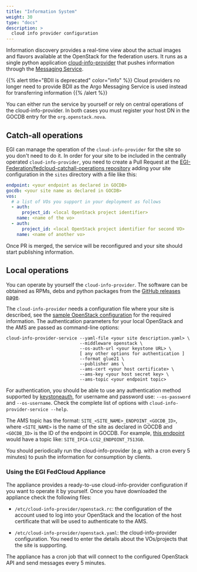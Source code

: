 ```yaml
---
title: "Information System"
weight: 30
type: "docs"
description: >
  cloud info provider configuration
---
```


Information discovery provides a real-time view about the actual images and
flavors available at the OpenStack for the federation users. It runs as a single
python application
[cloud-info-provider](https://github.com/EGI-Federation/cloud-info-provider)
that pushes information through the
[Messaging Service](../../../internal/messaging/).

{{% alert title="BDII is deprecated" color="info" %}} Cloud providers no longer
need to provide BDII as the Argo Messaging Service is used instead for
transferring information {{% /alert %}}

You can either run the service by yourself or rely on central operations of the
cloud-info-provider. In both cases you must register your host DN in the GOCDB
entry for the `org.openstack.nova`.

## Catch-all operations

EGI can manage the operation of the `cloud-info-provider` for the site so you
don't need to do it. In order for your site to be included in the centrally
operated `cloud-info-provider`, you need to create a Pull Request at the
[EGI-Federation/fedcloud-catchall-operations repository](https://github.com/EGI-Federation/fedcloud-catchall-operations/)
adding your site configuration in the `sites` directory with a file like this:

```yaml
endpoint: <your endpoint as declared in GOCDB>
gocdb: <your site name as declared in GOCDB>
vos:
  # a list of VOs you support in your deployment as follows
  - auth:
      project_id: <local OpenStack project identifier>
    name: <name of the vo>
  - auth:
      project_id: <local OpenStack project identifier for second VO>
    name: <name of another vo>
```

Once PR is merged, the service will be reconfigured and your site should start
publishing information.

## Local operations

You can operate by yourself the `cloud-info-provider`. The software can be
obtained as RPMs, debs and python packages from the
[GitHub releases page](https://github.com/EGI-Federation/cloud-info-provider/releases).

The `cloud-info-provider` needs a configuration file where your site is
described, see the
[sample OpenStack configuration](https://github.com/EGI-Federation/cloud-info-provider/blob/master/etc/sample.openstack.yaml)
for the required information. The authentication parameters for your local
OpenStack and the AMS are passed as command-line options:

```shell
cloud-info-provider-service --yaml-file <your site description.yaml> \
                            --middleware openstack \
                            --os-auth-url <your keystone URL> \
                            [ any other options for authentication ]
                            --format glue21 \
                            --publisher ams \
                            --ams-cert <your host certificate> \
                            --ams-key <your host secret key> \
                            --ams-topic <your endpoint topic>
```

For authentication, you should be able to use any authentication method
supported by [keystoneauth](https://opendev.org/openstack/keystoneauth), for
username and password use: `--os-password` and `--os-username`. Check the
complete list of options with `cloud-info-provider-service --help`.

The AMS topic has the format: `SITE_<SITE_NAME>_ENDPOINT_<GOCDB_ID>`, where
`<SITE_NAME>` is the name of the site as declared in GOCDB and `<GOCDB_ID>` is
the ID of the endpoint in GOCDB. For example,
[this endpoint](https://goc.egi.eu/portal/index.php?Page_Type=Service&id=7513)
would have a topic like: `SITE_IFCA-LCG2_ENDPOINT_7513G0`.

You should periodically run the cloud-info-provider (e.g. with a cron every 5
minutes) to push the information for consumption by clients.

### Using the EGI FedCloud Appliance

The appliance provides a ready-to-use cloud-info-provider configuration if you
want to operate it by yourself. Once you have downloaded the appliance check the
following files:

- `/etc/cloud-info-provider/openstack.rc`: the configuration of the account used
  to log into your OpenStack and the location of the host certificate that will
  be used to authenticate to the AMS.

- `/etc/cloud-info-provider/openstack.yaml`: the cloud-info-provider
  configuration. You need to enter the details about the VOs/projects that the
  site is supporting.

The appliance has a cron job that will connect to the configured OpenStack API
and send messages every 5 minutes.

